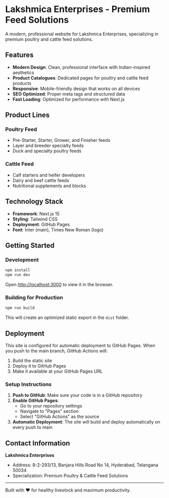 # Lakshmica Enterprises - Premium Feed Solutions

A modern, professional website for Lakshmica Enterprises, specializing in premium poultry and cattle feed solutions.

## Features

- **Modern Design**: Clean, professional interface with Indian-inspired aesthetics
- **Product Catalogues**: Dedicated pages for poultry and cattle feed products
- **Responsive**: Mobile-friendly design that works on all devices
- **SEO Optimized**: Proper meta tags and structured data
- **Fast Loading**: Optimized for performance with Next.js

## Product Lines

### Poultry Feed
- Pre-Starter, Starter, Grower, and Finisher feeds
- Layer and breeder specialty feeds
- Duck and specialty poultry feeds

### Cattle Feed
- Calf starters and heifer developers
- Dairy and beef cattle feeds
- Nutritional supplements and blocks

## Technology Stack

- **Framework**: Next.js 15
- **Styling**: Tailwind CSS
- **Deployment**: GitHub Pages
- **Font**: Inter (main), Times New Roman (logo)

## Getting Started

### Development

```bash
npm install
npm run dev
```

Open [http://localhost:3000](http://localhost:3000) to view it in the browser.

### Building for Production

```bash
npm run build
```

This will create an optimized static export in the `dist` folder.

## Deployment

This site is configured for automatic deployment to GitHub Pages. When you push to the main branch, GitHub Actions will:

1. Build the static site
2. Deploy it to GitHub Pages
3. Make it available at your GitHub Pages URL

### Setup Instructions

1. **Push to GitHub**: Make sure your code is in a GitHub repository
2. **Enable GitHub Pages**: 
   - Go to your repository settings
   - Navigate to "Pages" section
   - Select "GitHub Actions" as the source
3. **Automatic Deployment**: The site will build and deploy automatically on every push to main

## Contact Information

**Lakshmica Enterprises**
- Address: 8-2-293/13, Banjara Hills Road No 14, Hyderabad, Telangana 50034
- Specialization: Premium Poultry & Cattle Feed Solutions

---

Built with ❤️ for healthy livestock and maximum productivity.
